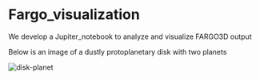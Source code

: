 # Fargo_visualization
We develop a Jupiter_notebook to analyze and visualize FARGO3D output

Below is an image of a dustly protoplanetary disk with two planets

![disk-planet](https://user-images.githubusercontent.com/46558389/117734777-c4938380-b1b9-11eb-8fec-bf14d2c28820.jpg)


